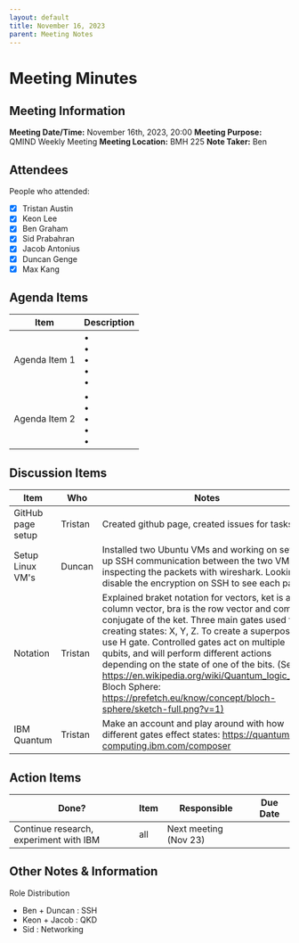 ```yaml
---
layout: default
title: November 16, 2023
parent: Meeting Notes
---
```



# Meeting Minutes
## Meeting Information
**Meeting Date/Time:** November 16th, 2023, 20:00
**Meeting Purpose:** QMIND Weekly Meeting
**Meeting Location:** BMH 225
**Note Taker:** Ben

## Attendees
People who attended: 
- [x] Tristan Austin
- [x] Keon Lee
- [x] Ben Graham
- [x] Sid Prabahran
- [x] Jacob Antonius
- [x] Duncan Genge
- [x] Max Kang

## Agenda Items

Item | Description
---- | ----
Agenda Item 1 | • <br>• <br>• <br>• <br>• 
Agenda Item 2 | • <br>• <br>• <br>• <br>• 

## Discussion Items

Item | Who | Notes
---- | ---- | ---- 
GitHub page setup | Tristan | Created github page, created issues for tasks. 
Setup Linux VM's | Duncan | Installed two Ubuntu VMs and working on setting up SSH communication between the two VMs, inspecting the packets with wireshark. Looking to disable the encryption on SSH to see each packet 
Notation | Tristan | Explained braket notation for vectors, ket is a column vector, bra is the row vector and complex conjugate of the ket. Three main gates used for creating states: X, Y, Z. To create a superposition, use H gate. Controlled gates act on multiple qubits, and will perform different actions depending on the state of one of the bits. (See: <https://en.wikipedia.org/wiki/Quantum_logic_gate>, Bloch Sphere: <https://prefetch.eu/know/concept/bloch-sphere/sketch-full.png?v=1)> 
IBM Quantum | Tristan | Make an account and play around with how different gates effect states: <https://quantum-computing.ibm.com/composer> 


## Action Items

Done? | Item | Responsible | Due Date 
---- | ---- | ---- | ---- 
 | Continue research, experiment with IBM | all | Next meeting (Nov 23) 

## Other Notes & Information
Role Distribution 
 - Ben + Duncan : SSH
 - Keon + Jacob : QKD
 - Sid : Networking
